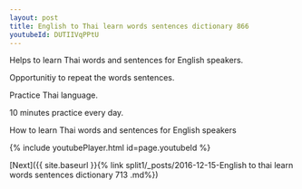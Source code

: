 ```yaml
---
layout: post
title: English to Thai learn words sentences dictionary 866 
youtubeId: DUTIIVqPPtU
---
```

 
 
Helps to learn Thai words and sentences for English speakers.

Opportunitiy to repeat the words sentences. 

Practice Thai language. 
 
10 minutes practice every day. 
 
How to learn Thai words and sentences for English speakers 
 
{% include youtubePlayer.html id=page.youtubeId %}
 
 
[Next]({{ site.baseurl }}{% link  split1/_posts/2016-12-15-English to thai learn words sentences dictionary 713 .md%})
 
